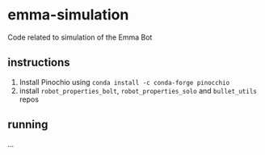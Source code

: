 # emma-simulation
Code related to simulation of the Emma Bot


## instructions

1. Install Pinochio using `conda install -c conda-forge pinocchio`
2. install `robot_properties_bolt`, `robot_properties_solo` and `bullet_utils` repos


## running

...
